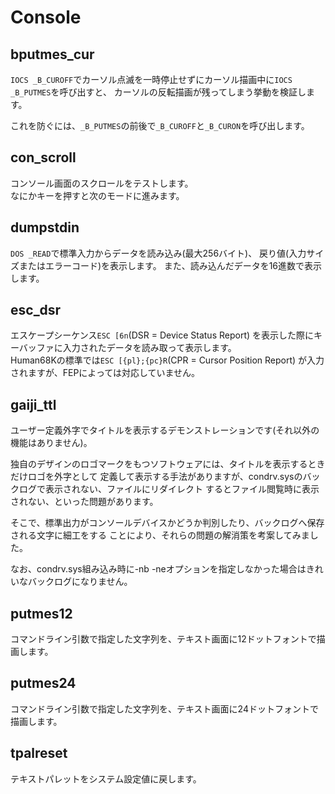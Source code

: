# Console

## bputmes_cur
`IOCS _B_CUROFF`でカーソル点滅を一時停止せずにカーソル描画中に`IOCS _B_PUTMES`を呼び出すと、
カーソルの反転描画が残ってしまう挙動を検証します。

これを防ぐには、`_B_PUTMES`の前後で`_B_CUROFF`と`_B_CURON`を呼び出します。


## con_scroll
コンソール画面のスクロールをテストします。  
なにかキーを押すと次のモードに進みます。


## dumpstdin
`DOS _READ`で標準入力からデータを読み込み(最大256バイト)、
戻り値(入力サイズまたはエラーコード)を表示します。
また、読み込んだデータを16進数で表示します。


## esc_dsr
エスケープシーケンス`ESC [6n`(DSR = Device Status Report)
を表示した際にキーバッファに入力されたデータを読み取って表示します。  
Human68Kの標準では`ESC [{pl};{pc}R`(CPR = Cursor Position Report)
が入力されますが、FEPによっては対応していません。


## gaiji_ttl
ユーザー定義外字でタイトルを表示するデモンストレーションです(それ以外の機能はありません)。

独自のデザインのロゴマークをもつソフトウェアには、タイトルを表示するときだけロゴを外字として
定義して表示する手法がありますが、condrv.sysのバックログで表示されない、ファイルにリダイレクト
するとファイル閲覧時に表示されない、といった問題があります。

そこで、標準出力がコンソールデバイスかどうか判別したり、バックログへ保存される文字に細工をする
ことにより、それらの問題の解消策を考案してみました。

なお、condrv.sys組み込み時に-nb -neオプションを指定しなかった場合はきれいなバックログになりません。


## putmes12
コマンドライン引数で指定した文字列を、テキスト画面に12ドットフォントで描画します。  


## putmes24
コマンドライン引数で指定した文字列を、テキスト画面に24ドットフォントで描画します。  


## tpalreset
テキストパレットをシステム設定値に戻します。

